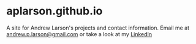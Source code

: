 aplarson.github.io
==================

A site for Andrew Larson's projects and contact information. Email me at andrew.p.larson@gmail.com or take a look at my [LinkedIn](http://www.linkedin.com/pub/andrew-larson/6b/78a/215/)
